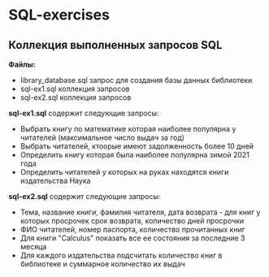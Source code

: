 # SQL-exercises

## Коллекция выполненных запросов SQL

**Файлы:**

- library_database.sql запрос для создания базы данных библиотеки
- sql-ex1.sql коллекция запросов
- sql-ex2.sql коллекция запросов

**sql-ex1.sql** содержит следующие запросы:
- Выбрать книгу по математике которая наиболее популярна у читателей (максимальное число выдач за год)
- Выбрать читателей, ктоорые имеют задолженность более 10 дней
- Определить книгу которая была наиболее популярна зимой 2021 года
- Определить читателей у которых на руках находятся книги издательства Наука

**sql-ex2.sql** содержит следующие запросы:
- Тема, название книги, фамилия читателя, дата возврата - для книг у которых просрочек срок возврата, количество дней просрочки
- ФИО читателей, номер паспорта, количество прочитанных книг
- Для книги "Calculus" показать все ее состояния за последние 3 месяца
- Для каждого издательства подсчитать количество книг в библиотеке и суммарное количество их выдач

